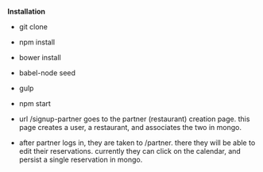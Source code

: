 **Installation**
- git clone
- npm install
- bower install
- babel-node seed
- gulp
- npm start


- url /signup-partner goes to the partner (restaurant) creation page.  this page creates a user, a restaurant, and associates the two in mongo.
- after partner logs in, they are taken to /partner.  there they will be able to edit their reservations.  currently they can click on the calendar, and persist a single reservation in mongo.  